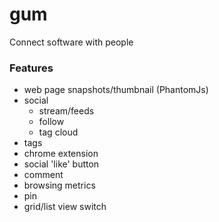 # gum
Connect software with people

### Features

- web page snapshots/thumbnail (PhantomJs)
- social
  - stream/feeds
  - follow
  - tag cloud
- tags
- chrome extension
- social 'like' button
- comment
- browsing metrics
- pin
- grid/list view switch
